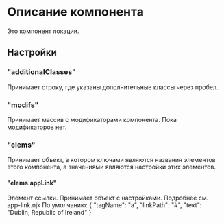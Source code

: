 # Описание компонента

Это компонент локации.

## Настройки

### "additionalClasses"

Принимает строку, где указаны дополнительные классы через пробел.

### "modifs"

Принимает массив с модификаторами компонента.
Пока модификаторов нет.

### "elems"

Принимает объект, в котором ключами являются названия элементов этого компонента, а значениями являются настройки этих элементов.

#### "elems.appLink"

Элемент ссылки.
Принимает объект с настройками. Подробнее см. app-link.njk
По умолчанию:
{
"tagName": "a",
"linkPath": "#",
"text": "Dublin, Republic of Ireland"
}
